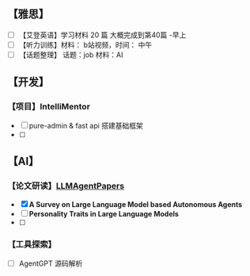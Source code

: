 ## 【雅思】
- [ ] 【艾登英语】学习材料 20 篇 大概完成到第40篇 -早上
- [ ] 【听力训练】材料： b站视频，时间： 中午
- [ ] 【话题整理】 话题：job  材料：AI
## 【开发】
### 【项目】IntelliMentor
- [ ] pure-admin  & fast api 搭建基础框架
- [ ] 
## 【AI】

### 【论文研读】[LLMAgentPapers](https://github.com/zjunlp/LLMAgentPapers?tab=readme-ov-file#%EF%B8%8F-framework)
- [x] **A Survey on Large Language Model based Autonomous Agents**
- [ ] **Personality Traits in Large Language Models**
- [ ] 
### 【工具探索】
- [ ] AgentGPT 源码解析 
